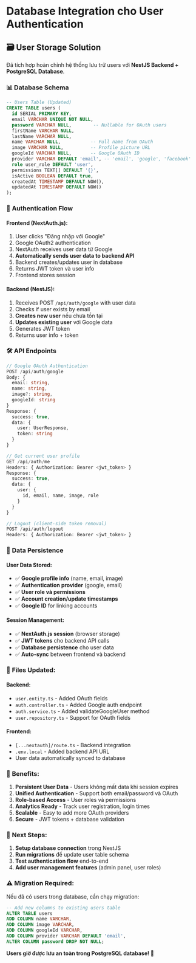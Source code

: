 # Database Integration cho User Authentication

## 🗃️ **User Storage Solution**

Đã tích hợp hoàn chỉnh hệ thống lưu trữ users với **NestJS Backend + PostgreSQL Database**.

### 📊 **Database Schema**

```sql
-- Users Table (Updated)
CREATE TABLE users (
  id SERIAL PRIMARY KEY,
  email VARCHAR UNIQUE NOT NULL,
  password VARCHAR NULL,        -- Nullable for OAuth users
  firstName VARCHAR NULL,
  lastName VARCHAR NULL,
  name VARCHAR NULL,           -- Full name from OAuth
  image VARCHAR NULL,          -- Profile picture URL
  googleId VARCHAR NULL,       -- Google OAuth ID
  provider VARCHAR DEFAULT 'email', -- 'email', 'google', 'facebook'
  role user_role DEFAULT 'user',
  permissions TEXT[] DEFAULT '{}',
  isActive BOOLEAN DEFAULT true,
  createdAt TIMESTAMP DEFAULT NOW(),
  updatedAt TIMESTAMP DEFAULT NOW()
);
```

### 🔄 **Authentication Flow**

#### **Frontend (NextAuth.js):**

1. User clicks "Đăng nhập với Google"
2. Google OAuth2 authentication
3. NextAuth receives user data từ Google
4. **Automatically sends user data to backend API**
5. Backend creates/updates user in database
6. Returns JWT token và user info
7. Frontend stores session

#### **Backend (NestJS):**

1. Receives POST `/api/auth/google` with user data
2. Checks if user exists by email
3. **Creates new user** nếu chưa tồn tại
4. **Updates existing user** với Google data
5. Generates JWT token
6. Returns user info + token

### 🛠️ **API Endpoints**

```typescript
// Google OAuth Authentication
POST /api/auth/google
Body: {
  email: string,
  name: string,
  image?: string,
  googleId: string
}
Response: {
  success: true,
  data: {
    user: UserResponse,
    token: string
  }
}

// Get current user profile
GET /api/auth/me
Headers: { Authorization: Bearer <jwt_token> }
Response: {
  success: true,
  data: {
    user: {
      id, email, name, image, role
    }
  }
}

// Logout (client-side token removal)
POST /api/auth/logout
Headers: { Authorization: Bearer <jwt_token> }
```

### 💾 **Data Persistence**

#### **User Data Stored:**

- ✅ **Google profile info** (name, email, image)
- ✅ **Authentication provider** (google, email)
- ✅ **User role và permissions**
- ✅ **Account creation/update timestamps**
- ✅ **Google ID** for linking accounts

#### **Session Management:**

- ✅ **NextAuth.js session** (browser storage)
- ✅ **JWT tokens** cho backend API calls
- ✅ **Database persistence** cho user data
- ✅ **Auto-sync** between frontend và backend

### 🔧 **Files Updated:**

#### **Backend:**

- `user.entity.ts` - Added OAuth fields
- `auth.controller.ts` - Added Google auth endpoint
- `auth.service.ts` - Added validateGoogleUser method
- `user.repository.ts` - Support for OAuth fields

#### **Frontend:**

- `[...nextauth]/route.ts` - Backend integration
- `.env.local` - Added backend API URL
- User data automatically synced to database

### 🚀 **Benefits:**

1. **Persistent User Data** - Users không mất data khi session expires
2. **Unified Authentication** - Support both email/password và OAuth
3. **Role-based Access** - User roles và permissions
4. **Analytics Ready** - Track user registration, login times
5. **Scalable** - Easy to add more OAuth providers
6. **Secure** - JWT tokens + database validation

### 🎯 **Next Steps:**

1. **Setup database connection** trong NestJS
2. **Run migrations** để update user table schema
3. **Test authentication flow** end-to-end
4. **Add user management features** (admin panel, user roles)

### ⚠️ **Migration Required:**

Nếu đã có users trong database, cần chạy migration:

```sql
-- Add new columns to existing users table
ALTER TABLE users
ADD COLUMN name VARCHAR,
ADD COLUMN image VARCHAR,
ADD COLUMN googleId VARCHAR,
ADD COLUMN provider VARCHAR DEFAULT 'email',
ALTER COLUMN password DROP NOT NULL;
```

**Users giờ được lưu an toàn trong PostgreSQL database! 🎉**
